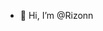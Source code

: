 - 👋 Hi, I’m @Rizonn
<!---
Rizonn/Rizonn is a ✨ special ✨ repository because its `README.md` (this file) appears on your GitHub profile.
You can click the Preview link to take a look at your changes.
--->
